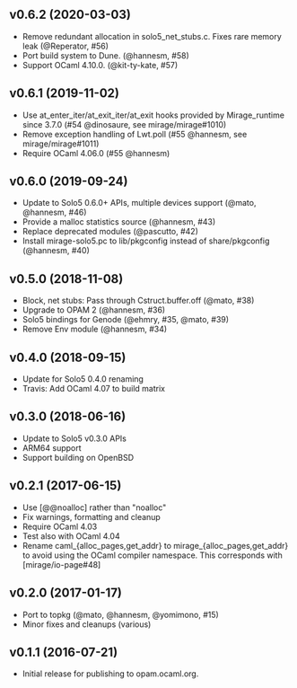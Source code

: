 ## v0.6.2 (2020-03-03)

* Remove redundant allocation in solo5_net_stubs.c. Fixes rare memory leak (@Reperator, #56)
* Port build system to Dune. (@hannesm, #58)
* Support OCaml 4.10.0. (@kit-ty-kate, #57)

## v0.6.1 (2019-11-02)

* Use at_enter_iter/at_exit_iter/at_exit hooks provided by Mirage_runtime
  since 3.7.0 (#54 @dinosaure, see mirage/mirage#1010)
* Remove exception handling of Lwt.poll (#55 @hannesm, see mirage/mirage#1011)
* Require OCaml 4.06.0 (#55 @hannesm)

## v0.6.0 (2019-09-24)

* Update to Solo5 0.6.0+ APIs, multiple devices support (@mato, @hannesm, #46)
* Provide a malloc statistics source (@hannesm, #43)
* Replace deprecated modules (@pascutto, #42)
* Install mirage-solo5.pc to lib/pkgconfig instead of share/pkgconfig
  (@hannesm, #40)

## v0.5.0 (2018-11-08)

* Block, net stubs: Pass through Cstruct.buffer.off (@mato, #38)
* Upgrade to OPAM 2 (@hannesm, #36)
* Solo5 bindings for Genode (@ehmry, #35, @mato, #39)
* Remove Env module (@hannesm, #34)

## v0.4.0 (2018-09-15)

* Update for Solo5 0.4.0 renaming
* Travis: Add OCaml 4.07 to build matrix

## v0.3.0 (2018-06-16)

* Update to Solo5 v0.3.0 APIs
* ARM64 support
* Support building on OpenBSD

## v0.2.1 (2017-06-15)

* Use [@@noalloc] rather than "noalloc"
* Fix warnings, formatting and cleanup
* Require OCaml 4.03
* Test also with OCaml 4.04
* Rename caml_{alloc_pages,get_addr} to mirage_{alloc_pages,get_addr}
  to avoid using the OCaml compiler namespace. This corresponds with
  [mirage/io-page#48]

## v0.2.0 (2017-01-17)

* Port to topkg (@mato, @hannesm, @yomimono, #15)
* Minor fixes and cleanups (various)

## v0.1.1 (2016-07-21)

* Initial release for publishing to opam.ocaml.org.
